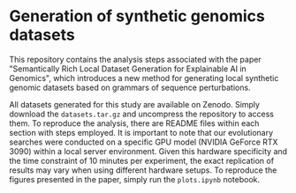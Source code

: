 # Generation of synthetic genomics datasets

This repository contains the analysis steps associated with the paper "Semantically Rich Local Dataset Generation for Explainable AI in Genomics", which introduces a new method for generating local synthetic genomic datasets based on grammars of sequence perturbations.

All datasets generated for this study are available on Zenodo. Simply download the `datasets.tar.gz` and uncompress the repository to access them. To reproduce the analysis, there are README files within each section with steps employed. It is important to note that our evolutionary searches were conducted on a specific GPU model (NVIDIA GeForce RTX 3090) within a local server environment. Given this hardware specificity and the time constraint of 10 minutes per experiment, the exact replication of results may vary when using different hardware setups. To reproduce the figures presented in the paper, simply run the `plots.ipynb` notebook.
